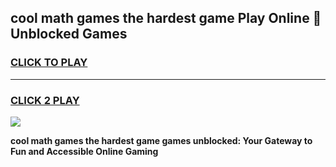 
## cool math games the hardest game Play Online 👋 Unblocked Games
<h3>
<a href="https://news.freeplayer.one?title=cool_math_games_the_hardest_game&ref=17CMG">CLICK TO PLAY</a></h3>
<hr>

<h3>
<a href="https://news.freeplayer.one?title=cool_math_games_the_hardest_game&ref=17CMG">CLICK 2 PLAY</a>
  
</h3>

<a href="https://news.freeplayer.one?title=cool_math_games_the_hardest_game&ref=17CMG/"><img src="https://clearcache.store/games.png"></a>


**cool math games the hardest game games unblocked: Your Gateway to Fun and Accessible Online Gaming**
